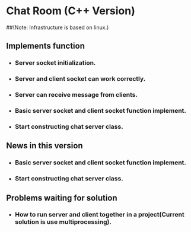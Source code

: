 # Chat Room (C++ Version)
##(Note: Infrastructure is based on linux.)

## Implements function
* ### Server socket initialization.
* ### Server and client socket can work correctly.
* ### Server can receive message from clients.
* ### Basic server socket and client socket function implement.
* ### Start constructing chat server class.

## News in this version
* ### Basic server socket and client socket function implement.
* ### Start constructing chat server class.

## Problems waiting for solution
* ### How to run server and client together in a project(Current solution is use multiprocessing).